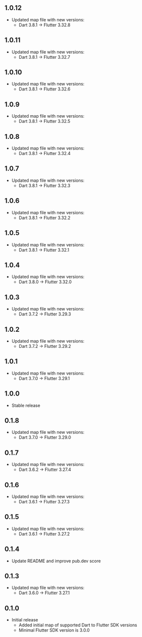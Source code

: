 ## 1.0.12

* Updated map file with new versions:
  - Dart 3.8.1 -> Flutter 3.32.8

## 1.0.11

* Updated map file with new versions:
  - Dart 3.8.1 -> Flutter 3.32.7

## 1.0.10

* Updated map file with new versions:
  - Dart 3.8.1 -> Flutter 3.32.6

## 1.0.9

* Updated map file with new versions:
  - Dart 3.8.1 -> Flutter 3.32.5

## 1.0.8

* Updated map file with new versions:
  - Dart 3.8.1 -> Flutter 3.32.4

## 1.0.7

* Updated map file with new versions:
  - Dart 3.8.1 -> Flutter 3.32.3

## 1.0.6

* Updated map file with new versions:
  - Dart 3.8.1 -> Flutter 3.32.2

## 1.0.5

* Updated map file with new versions:
  - Dart 3.8.1 -> Flutter 3.32.1

## 1.0.4

* Updated map file with new versions:
  - Dart 3.8.0 -> Flutter 3.32.0

## 1.0.3

* Updated map file with new versions:
  - Dart 3.7.2 -> Flutter 3.29.3

## 1.0.2

* Updated map file with new versions:
  - Dart 3.7.2 -> Flutter 3.29.2

## 1.0.1

* Updated map file with new versions:
  - Dart 3.7.0 -> Flutter 3.29.1

## 1.0.0

* Stable release
  
## 0.1.8

* Updated map file with new versions:
  - Dart 3.7.0 -> Flutter 3.29.0

## 0.1.7

* Updated map file with new versions:
  - Dart 3.6.2 -> Flutter 3.27.4

## 0.1.6

* Updated map file with new versions:
  - Dart 3.6.1 -> Flutter 3.27.3

## 0.1.5

* Updated map file with new versions:
  - Dart 3.6.1 -> Flutter 3.27.2

## 0.1.4

* Update README and improve pub.dev score

## 0.1.3

* Updated map file with new versions:
  - Dart 3.6.0 -> Flutter 3.27.1

## 0.1.0

* Initial release
  - Added initial map of supported Dart to Flutter SDK versions
  - Minimal Flutter SDK version is 3.0.0
